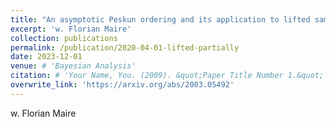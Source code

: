 ```yaml
---
title: "An asymptotic Peskun ordering and its application to lifted samplers"
excerpt: 'w. Florian Maire'
collection: publications
permalink: /publication/2020-04-01-lifted-partially
date: 2023-12-01
venue: # 'Bayesian Analysis'
citation: # 'Your Name, You. (2009). &quot;Paper Title Number 1.&quot; <i>Journal 1</i>. 1(1).'
overwrite_link: 'https://arxiv.org/abs/2003.05492'
---
```

w. Florian Maire